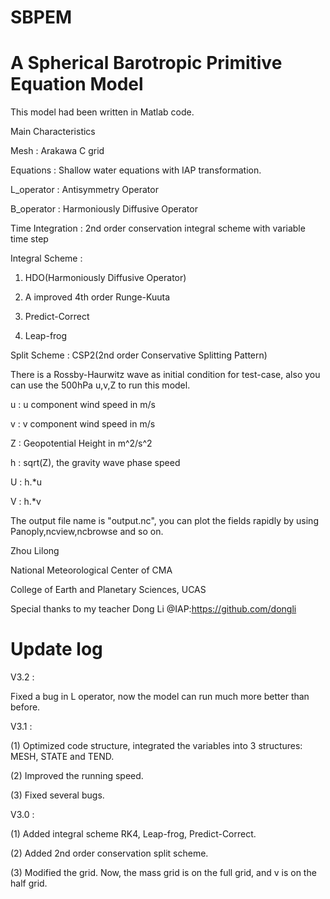 # SBPEM
# A Spherical Barotropic Primitive Equation Model

This model had been written in Matlab code.

Main Characteristics

Mesh             : Arakawa C grid

Equations        : Shallow water equations with IAP transformation.

L_operator       : Antisymmetry Operator

B_operator       : Harmoniously Diffusive Operator

Time Integration : 2nd order conservation integral scheme with variable time step

Integral Scheme  :

1. HDO(Harmoniously Diffusive Operator)

2. A improved 4th order Runge-Kuuta

3. Predict-Correct

4. Leap-frog

Split Scheme     : CSP2(2nd order Conservative Splitting Pattern)


There is a Rossby-Haurwitz wave as initial condition for test-case, also you can use the 500hPa u,v,Z to run this model.

u : u component wind speed in m/s

v : v component wind speed in m/s

Z : Geopotential Height in m^2/s^2

h : sqrt(Z), the gravity wave phase speed

U : h.\*u

V : h.\*v


The output file name is "output.nc", you can plot the fields rapidly by using Panoply,ncview,ncbrowse and so on.


Zhou Lilong

National Meteorological Center of CMA

College of Earth and Planetary Sciences, UCAS

Special thanks to my teacher Dong Li @IAP:https://github.com/dongli

# Update log
V3.2 :

Fixed a bug in L operator, now the model can run much more better than before.

V3.1 :

(1) Optimized code structure, integrated the variables into 3 structures: MESH, STATE and TEND.

(2) Improved the running speed.

(3) Fixed several bugs.

V3.0 :

(1) Added integral scheme RK4, Leap-frog, Predict-Correct.

(2) Added 2nd order conservation split scheme.

(3) Modified the grid. Now, the mass grid is on the full grid, and v is on the half grid.
